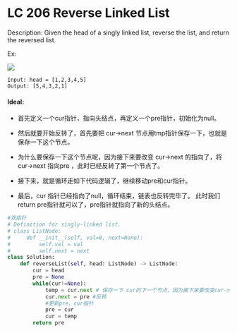 # LC 206 Reverse Linked List
Description: Given the head of a singly linked list, reverse the list, and return the reversed list.

Ex: 

<img src = "https://assets.leetcode.com/uploads/2021/02/19/rev1ex1.jpg">

```
Input: head = [1,2,3,4,5]
Output: [5,4,3,2,1]
```

#### Ideal: 
* 首先定义一个cur指针，指向头结点，再定义一个pre指针，初始化为null。

* 然后就要开始反转了，首先要把 cur->next 节点用tmp指针保存一下，也就是保存一下这个节点。

* 为什么要保存一下这个节点呢，因为接下来要改变 cur->next 的指向了，将cur->next 指向pre ，此时已经反转了第一个节点了。

* 接下来，就是循环走如下代码逻辑了，继续移动pre和cur指针。

* 最后，cur 指针已经指向了null，循环结束，链表也反转完毕了。 此时我们return pre指针就可以了，pre指针就指向了新的头结点。

``` python
#双指针
# Definition for singly-linked list.
# class ListNode:
#     def __init__(self, val=0, next=None):
#         self.val = val
#         self.next = next
class Solution:
    def reverseList(self, head: ListNode) -> ListNode:
        cur = head   
        pre = None
        while(cur!=None):
            temp = cur.next # 保存一下 cur的下一个节点，因为接下来要改变cur->next
            cur.next = pre #反转
            #更新pre、cur指针
            pre = cur
            cur = temp
        return pre
```
